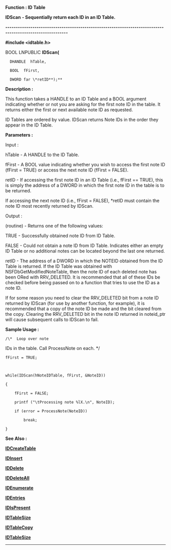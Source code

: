 




<!--
 /\* Font Definitions \*/
 @font-face
 {font-family:Courier;
 panose-1:2 7 4 9 2 2 5 2 4 4;}
@font-face
 {font-family:"Tms Rmn";
 panose-1:2 2 6 3 4 5 5 2 3 4;}
@font-face
 {font-family:Helv;
 panose-1:2 11 6 4 2 2 2 3 2 4;}
@font-face
 {font-family:"Cambria Math";
 panose-1:2 4 5 3 5 4 6 3 2 4;}
 /\* Style Definitions \*/
 p.MsoNormal, li.MsoNormal, div.MsoNormal
 {margin-top:0cm;
 margin-right:0cm;
 margin-bottom:8.0pt;
 margin-left:0cm;
 line-height:107%;
 font-size:11.0pt;
 font-family:"Calibri",sans-serif;}
.MsoChpDefault
 {font-size:11.0pt;}
.MsoPapDefault
 {margin-bottom:8.0pt;
 line-height:107%;}
 /\* Page Definitions \*/
 @page WordSection1
 {size:612.0pt 792.0pt;
 margin:72.0pt 72.0pt 72.0pt 72.0pt;}
div.WordSection1
 {page:WordSection1;}
-->




 


**Function : ID Table**



**IDScan** **-
Sequentially return each ID in an ID Table.**


**----------------------------------------------------------------------------------------------------------**



**#include <idtable.h>**



BOOL
LNPUBLIC **IDScan(**  

      DHANDLE  hTable,  

      BOOL  fFirst,  

      DWORD far \*retID**);**



**Description :**



This
function takes a HANDLE to an ID Table and a BOOL argument indicating whether
or not you are asking for the first note ID in the table.  It returns either
the first or next available note ID as requested.  

  

ID Tables are ordered by value. IDScan returns Note IDs in the order they appear
in the ID Table.


 


**Parameters :**



Input :  

hTable  -  A HANDLE to the ID Table.  

  

fFirst  -  A BOOL value indicating whether you wish to access the first note ID
(fFirst = TRUE) or access the next note ID (fFirst = FALSE).  

  

retID  -  If accessing the first note ID in an ID Table (i.e., fFirst == TRUE),
this is simply the address of a DWORD in which the first note ID in the table
is to be returned.   

  

If accessing the next note ID (i.e., fFirst = FALSE), \*retID must contain the
note ID most recently returned by IDScan.   

  




Output :  

(routine)  -  Returns one of the following values:  

  

TRUE - Successfully obtained note ID from ID Table.  

  

FALSE - Could not obtain a note ID from ID Table.  Indicates either an empty ID
Table or no additional notes can be located beyond the last one returned.  

  

  

retID  -  The address of a DWORD in which the NOTEID obtained from the ID Table
is returned.  If the ID Table was obtained with NSFDbGetModifiedNoteTable, then
the note ID of each deleted note has been ORed with RRV\_DELETED.  It is
recommended that all of these IDs be checked before being passed on to a
function that tries to use the ID as a note ID.  

  

 If for some reason you need to clear the RRV\_DELETED bit from a note ID
returned by IDScan (for use by another function, for example), it is
recommended that a copy of the note ID be made and the bit cleared from the
copy. Clearing the RRV\_DELETED bit in the note ID returned in noteid\_ptr will
cause subsequent calls to IDScan to fail.  

  




 **Sample Usage :**


    /\*  Loop over note
IDs in the table. Call ProcessNote on each. \*/  

    fFirst = TRUE;  

  

    while(IDScan(hNoteIDTable, fFirst, &NoteID))  

    {  

        fFirst = FALSE;  

        printf ("\tProcessing note %lX.\n", NoteID);  

        if (error = ProcessNote(NoteID))  

            break;  

    }


 **See Also :**


**[IDCreateTable](IDCreateTable.md)**


**[IDInsert](IDInsert.md)**


**[IDDelete](IDDelete.md)**


**[IDDeleteAll](IDDeleteAll.md)**


**[IDEnumerate](IDEnumerate.md)**


**[IDEntries](IDEntries.md)**


**[IDIsPresent](IDIsPresent.md)**


**[IDTableSize](IDTableSize.md)**


**[IDTableCopy](IDTableCopy.md)**


**[IDTableSize](IDTableSize.md)**



----------------------------------------------------------------------------------------------------------


 





